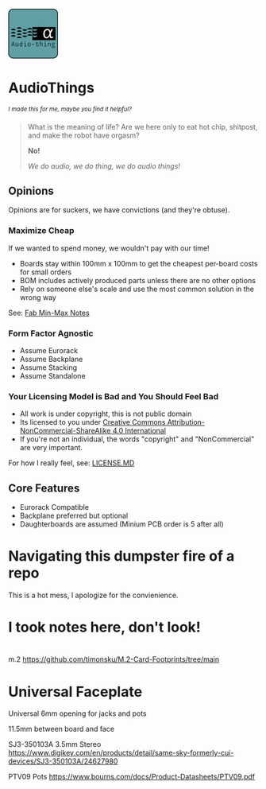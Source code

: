 ![audio, thing](./res/logo.png)

# AudioThings

<sup>*I made this for me, maybe you find it helpful?*</sup>

>What is the meaning of life? Are we here only to eat hot chip, shitpost, and make the robot have orgasm?
>
>**No!**
>
>*We do audio, we do thing, we do audio things!*


## Opinions

Opinions are for suckers, we have convictions (and they're obtuse).

### Maximize Cheap

If we wanted to spend money, we wouldn't pay with our time!

- Boards stay within 100mm x 100mm to get the cheapest per-board costs for small orders
- BOM includes actively produced parts unless there are no other options
- Rely on someone else's scale and use the most common solution in the wrong way

See: [Fab Min-Max Notes](./FAB_NOTES.MD)

### Form Factor Agnostic

- Assume Eurorack
- Assume Backplane
- Assume Stacking
- Assume Standalone

### Your Licensing Model is Bad and You Should Feel Bad

- All work is under copyright, this is not public domain
- Its licensed to you under [Creative Commons Attribution-NonCommercial-ShareAlike 4.0 International](https://creativecommons.org/licenses/by-nc-sa/4.0/)
- If you're not an individual, the words "copyright" and "NonCommercial" are very important.

For how I really feel, see: [LICENSE.MD](./LICENSE.MD)

## Core Features

- Eurorack Compatible
- Backplane preferred but optional
- Daughterboards are assumed (Minium PCB order is 5 after all)

# Navigating this dumpster fire of a repo

This is a hot mess, I apologize for the convienience.



# I took notes here, don't look!


# 
m.2
https://github.com/timonsku/M.2-Card-Footprints/tree/main

# Universal Faceplate

Universal 6mm opening for jacks and pots

11.5mm between board and face

SJ3-350103A 3.5mm Stereo
https://www.digikey.com/en/products/detail/same-sky-formerly-cui-devices/SJ3-350103A/24627980

PTV09 Pots
https://www.bourns.com/docs/Product-Datasheets/PTV09.pdf


